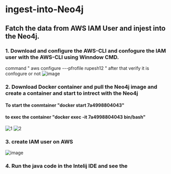 # ingest-into-Neo4j

## Fatch the data from AWS IAM User and injest into the Neo4j.
### 1. Download and configure the AWS-CLI and confogure the IAM user with the AWS-CLI using Winndow CMD.
command " aws configure ---pfrofile rupesh12 " after that verify it is confogure or not 
![image](https://github.com/user-attachments/assets/d3444564-8bda-4a99-97dc-1d89a782aab5)
### 2. Download Docker container and pull the Neo4j image and create a container and start to intrect with the Neo4j
#### To start the conmtainer "docker start 7a4998804043"
#### to exec the container "docker exec -it 7a4998804043 bin/bash"
![1](https://github.com/user-attachments/assets/2bea9a1a-9a41-47ef-8608-eb1882988f3a)
![2](https://github.com/user-attachments/assets/e7bba9af-7d7c-447f-afa1-2dbd2f23f0b7)
### 3. create IAM user on AWS 
![image](https://github.com/user-attachments/assets/01240c09-854a-432f-b274-791795b291b1)
### 4. Run the java code in the Intelij IDE and see the 


